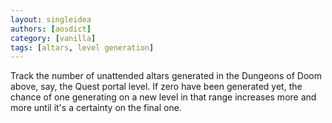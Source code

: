 ```yaml
---
layout: singleidea
authors: [aosdict]
category: [vanilla]
tags: [altars, level generation]
---
```

Track the number of unattended altars generated in the Dungeons of Doom above, say, the Quest portal level. If zero have been generated yet, the chance of one generating on a new level in that range increases more and more until it's a certainty on the final one.
